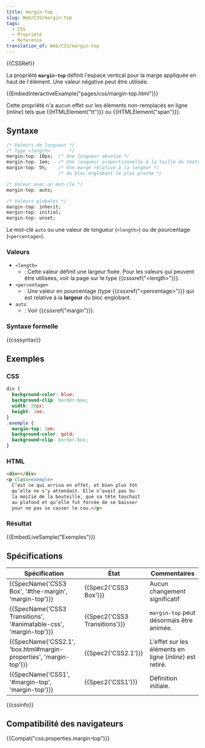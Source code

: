 ```yaml
---
title: margin-top
slug: Web/CSS/margin-top
tags:
  - CSS
  - Propriété
  - Reference
translation_of: Web/CSS/margin-top
---
```

{{CSSRef}}

La propriété **`margin-top`** définit l'espace vertical pour la marge appliquée en haut de l'élément. Une valeur négative peut être utilisée.

{{EmbedInteractiveExample("pages/css/margin-top.html")}}

Cette propriété n'a aucun effet sur les éléments non-remplacés en ligne (_inline_) tels que {{HTMLElement("tt")}} ou {{HTMLElement("span")}}.

## Syntaxe

```css
/* Valeurs de longueur */
/* Type <length>       */
margin-top: 10px;  /* Une longueur absolue */
margin-top: 1em;   /* Une longueur proportionnelle à la taille du texte */
margin-top: 5%;    /* Une marge relative à la largeur */
                   /* du bloc englobant le plus proche */

/* Valeur avec un mot-clé */
margin-top: auto;

/* Valeurs globales */
margin-top: inherit;
margin-top: initial;
margin-top: unset;
```

Le mot-clé `auto` ou une valeur de longueur (`<length>`) ou de pourcentage (`<percentage>`).

### Valeurs

- `<length>`
  - : Cette valeur définit une largeur fixée. Pour les valeurs qui peuvent être utilisées, voir la page sur le type {{cssxref("&lt;length&gt;")}}.
- `<percentage>`
  - : Une valeur en pourcentage (type {{cssxref("&lt;percentage&gt;")}} qui est relative à la **largeur** du bloc englobant.
- `auto`
  - : Voir {{cssxref("margin")}}.

### Syntaxe formelle

{{csssyntax}}

## Exemples

### CSS

```css
div {
  background-color: blue;
  background-clip: border-box;
  width: 50px;
  height: 2em;
}
.exemple {
  margin-top: 3em;
  background-color: gold;
  background-clip: border-box;
}
```

### HTML

```html
<div></div>
<p class=exemple>
  C’est ce qui arriva en effet, et bien plus tôt
  qu’elle ne s’y attendait. Elle n’avait pas bu
  la moitié de la bouteille, que sa tête touchait
  au plafond et qu’elle fut forcée de se baisser
  pour ne pas se casser le cou.</p>
```

### Résultat

{{EmbedLiveSample("Exemples")}}

## Spécifications

| Spécification                                                                            | État                                     | Commentaires                                             |
| ---------------------------------------------------------------------------------------- | ---------------------------------------- | -------------------------------------------------------- |
| {{SpecName('CSS3 Box', '#the-margin', 'margin-top')}}                 | {{Spec2('CSS3 Box')}}             | Aucun changement significatif                            |
| {{SpecName('CSS3 Transitions', '#animatable-css', 'margin-top')}} | {{Spec2('CSS3 Transitions')}} | `margin-top` peut désormais être animée.                 |
| {{SpecName('CSS2.1', 'box.html#margin-properties', 'margin-top')}} | {{Spec2('CSS2.1')}}                 | L'effet sur les éléments en ligne (_inline_) est retiré. |
| {{SpecName('CSS1', '#margin-top', 'margin-top')}}                         | {{Spec2('CSS1')}}                 | Définition initiale.                                     |

{{cssinfo}}

## Compatibilité des navigateurs

{{Compat("css.properties.margin-top")}}
